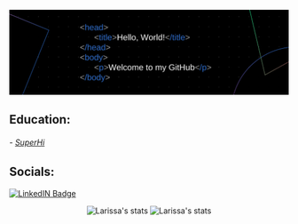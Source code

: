 <p align="center">
  <img src="./GitHub.png" />
</p>

## Education: 

###### - [SuperHi](https://www.ifsp.edu.br/)

## Socials:

[![LinkedIN Badge](https://img.shields.io/badge/linkedin-Connect%20with%20Harold-0077b5?style=flat-square&logo=linkedin)](https://www.linkedin.com/in/larissa-barros-3083051bb/)

<p align="center">
  <span>
    <img src="https://github-readme-stats.vercel.app/api?username=larissabants&show_icons=true&theme=algolia" alt="Larissa's stats" height=175 />
  </span>
  <span>
    <img src="https://github-readme-stats.vercel.app/api/top-langs?username=larissabants&layout=compact&show_icons=true&theme=algolia" alt="Larissa's stats" height=175 />
  </span>
</p>


